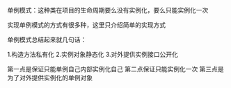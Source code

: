 单例模式：这种类在项目的生命周期要么没有实例化，要么只能实例化一次

实现单例模式的方式有很多种，这里只介绍简单的实现方式

单例模式总结起来就几句话：

1.构造方法私有化
2.实例对象静态化
3.对外提供实例接口公开化

第一点是保证只能单例自己内部实例化自己
第二点保证只能实例化一次
第三点是为了对外提供实例化的单例对象